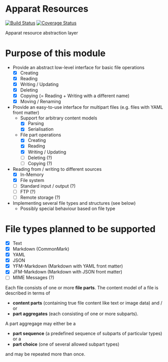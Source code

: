 # Apparat Resources
[![Build Status](https://secure.travis-ci.org/apparat/resource.svg)](https://travis-ci.org/apparat/resource)
[![Coverage Status](https://coveralls.io/repos/apparat/resource/badge.svg?branch=master&service=github)](https://coveralls.io/github/apparat/resource?branch=master)

Apparat resource abstraction layer

# Purpose of this module

* Provide an abstract low-level interface for basic file operations
	* [x] Creating
	* [x] Reading
	* [x] Writing / Updating
	* [x] Deleting
	* [x] Copying (= Reading + Writing with a different name)
	* [x] Moving / Renaming
* Provide an easy-to-use interface for multipart files (e.g. files with YAML front matter)
	* Support for arbitrary content models
		* [x] Parsing
		* [x] Serialisation
	* File part operations
		* [x] Creating
		* [x] Reading
		* [x] Writing / Updating
		* [ ] Deleting (?)
		* [ ] Copying (?)
* Reading from / writing to different sources
	* [x] In-Memory
	* [x] File system
	* [ ] Standard input / output (?)
	* [ ] FTP (?)
	* [ ] Remote storage (?)
* Implementing several file types and structures (see below)
	* Possibly special behaviour based on file type

# File types planned to be supported

* [x] Text
* [x] Markdown (CommonMark)
* [x] YAML
* [x] JSON
* [x] YFM-Markdown (Markdown with YAML front matter)
* [x] JFM-Markdown (Markdown with JSON front matter)
* [ ] MIME Messages (?)

Each file consists of one or more **file parts**. The content model of a file is described in terms of

* **content parts** (containing true file content like text or image data) and / or
* **part aggregates** (each consisting of one or more subparts).

A part aggregage may either be a

* **part sequence** (a predefined sequence of subparts of particular types) or a
* **part choice** (one of several allowed subpart types)

and may be repeated more than once.